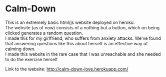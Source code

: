 # Calm-Down

This is an extremely basic html/js website deployed on heroku.  
The website (as of now) consists of a nothing but a button, which on being clicked generates a random question.  
I made this for my girlfriend, who suffers from anxiety attacks. We've found that answering questions like this about herself
is an effective way of calming down.  
I made this website in the rare case that I was unreachable and she needed to do the exercise herself
  
Link to the website: http://calm-down-love.herokuapp.com/
